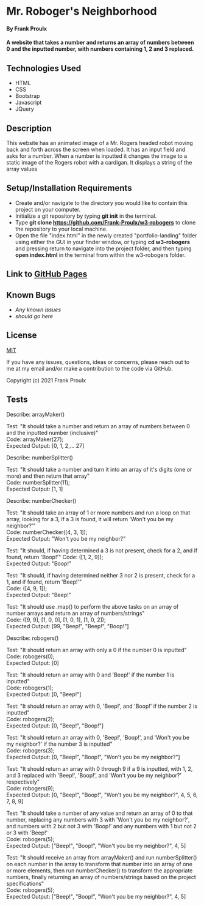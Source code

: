 # Mr. Roboger's Neighborhood

#### By Frank Proulx

#### A website that takes a number and returns an array of numbers between 0 and the inputted number, with numbers containing 1, 2 and 3 replaced.

## Technologies Used

* HTML
* CSS
* Bootstrap
* Javascript
* JQuery

## Description

This website has an animated image of a Mr. Rogers headed robot moving back and forth across the screen when loaded. It has an input field and asks for a number. When a number is inputted it changes the image to a static image of the Rogers robot with a cardigan. It displays a string of the array values 

## Setup/Installation Requirements

* Create and/or navigate to the directory you would like to contain this project on your computer.
* Initialize a git repository by typing **git init** in the terminal.
* Type **git clone https://github.com/Frank-Proulx/w3-robogers** to clone the repository to your local machine.
* Open the file "index.html" in the newly created "portfolio-landing" folder using either the GUI in your finder window, or typing **cd w3-robogers** and pressing return to navigate into the project folder, and then typing **open index.html** in the terminal from within the w3-robogers folder.  

## Link to [GitHub Pages](https://frank-proulx.github.io/w3-robogers/)

## Known Bugs

* _Any known issues_
* _should go here_

## License

[MIT](https://opensource.org/licenses/MIT)

If you have any issues, questions, ideas or concerns, please reach out to me at my email and/or make a contribution to the code via GitHub.

Copyright (c) 2021 Frank Proulx



## **Tests**

Describe: arrayMaker()  

Test: "It should take a number and return an array of numbers between 0 and the inputted number (inclusive)"  
Code: arrayMaker(27);  
Expected Output: [0, 1, 2,... 27]  

Describe: numberSplitter()  

Test: "It should take a number and turn it into an array of it's digits (one or more) and then return that array"  
Code: numberSplitter(11);  
Expected Output: [1, 1]  

Describe: numberChecker()  

Test: "It should take an array of 1 or more numbers and run a loop on that array, looking for a 3, if a 3 is found, it will return 'Won't you be my neighbor?'"  
Code: numberChecker([4, 3, 1]);  
Expected Output: "Won't you be my neighbor?"  

Test: "It should, if having determined a 3 is not present, check for a 2, and if found, return 'Boop!'"
Code: ([1, 2, 9]);  
Expected Output: "Boop!"  

Test: "It should, if having determined neither 3 nor 2 is present, check for a 1, and if found, return 'Beep!'"  
Code: ([4, 9, 1]);  
Expected Output: "Beep!"  

Test: "It should use .map() to perform the above tasks on an array of number arrays and return an array of numbers/strings"  
Code: ([9, 9], [1, 0, 0], [1, 0, 1], [1, 0, 2]);  
Expected Output: [99, "Beep!", "Beep!", "Boop!"]

Describe: robogers()

Test: "It should return an array with only a 0 if the number 0 is inputted"  
Code: robogers(0);  
Expected Output: [0]  

Test: "It should return an array with 0 and 'Beep!' if the number 1 is inputted"  
Code: robogers(1);  
Expected Output: [0, "Beep!"]  

Test: "It should return an array with 0, 'Beep!', and 'Boop!' if the number 2 is inputted"  
Code: robogers(2);  
Expected Output: [0, "Beep!", "Boop!"]  

Test: "It should return an array with 0, 'Beep!', 'Boop!', and 'Won't you be my neighbor?' if the number 3 is inputted"  
Code: robogers(3);  
Expected Output: [0, "Beep!", "Boop!", "Won't you be my neighbor?"]  

Test: "It should return an array with 0 through 9 if a 9 is inputted, with 1, 2, and 3 replaced with 'Beep!', 'Boop!', and 'Won't you be my neighbor?' respectively"  
Code: robogers(9);  
Expected Output: [0, "Beep!", "Boop!", "Won't you be my neighbor?", 4, 5, 6, 7, 8, 9]  

Test: "It should take a number of any value and return an array of 0 to that number, replacing any numbers with 3 with 'Won't you be my neighbor?', and numbers with 2 but not 3 with 'Boop!' and any numbers with 1 but not 2 or 3 with 'Beep!'  
Code: robogers(5);  
Expected Output: ["Beep!", "Boop!", "Won't you be my neighbor?", 4, 5]  

Test: "It should receive an array from arrayMaker() and run numberSplitter() on each number in the array to transform that number into an array of one or more elements, then run numberChecker() to transform the appropriate numbers, finally returning an array of numbers/strings based on the project specifications"  
Code: robogers(5);  
Expected Output: ["Beep!", "Boop!", "Won't you be my neighbor?", 4, 5]  